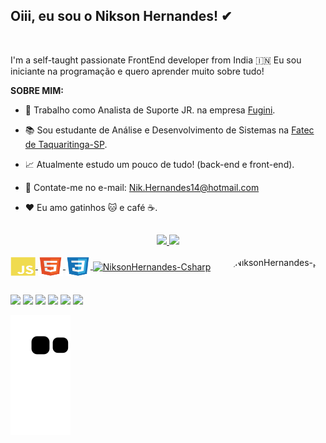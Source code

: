 ## Oiii, eu sou o Nikson Hernandes! ✔

<br />

I'm a self-taught passionate FrontEnd developer from India 🇮🇳
Eu sou iniciante na programação e quero aprender muito sobre tudo!


**SOBRE MIM:**

- 💼 Trabalho como Analista de Suporte JR. na empresa [Fugini](https://www.fugini.com.br/).

- 📚 Sou estudante de Análise e Desenvolvimento de Sistemas na [Fatec de Taquaritinga-SP](https://www.fatectq.edu.br/).

- 📈 Atualmente estudo um pouco de tudo! (back-end e front-end).

- 💬 Contate-me no e-mail: Nik.Hernandes14@hotmail.com

- ❤️ Eu amo gatinhos 🐱 e café ☕.

  ##

<!--**Linguagens e ferramentas:**  -->

<div align="center">
  <a href="https://github.com/NiksonHernandes">
  <img height="165em" src="https://github-readme-stats.vercel.app/api?username=NiksonHernandes&show_icons=true&theme=city_lights&include_all_commits=true&count_private=true"/>
  <img height="165em" src="https://github-readme-stats.vercel.app/api/top-langs/?username=NiksonHernandes&layout=compact&langs_count=7&theme=city_lights"/>
</div>
<div style="display: inline_block"><br>
  <img align="center" alt="NiksonHernandes-Js" height="30" width="40" src="https://raw.githubusercontent.com/devicons/devicon/master/icons/javascript/javascript-plain.svg">
 <!-- <img align="center" alt="NiksonHernandes-Ts" height="30" width="40" src="https://raw.githubusercontent.com/devicons/devicon/master/icons/typescript/typescript-plain.svg">
  <img align="center" alt="NiksonHernandes-React" height="30" width="40" src="https://raw.githubusercontent.com/devicons/devicon/master/icons/react/react-original.svg">-->
  <img align="center" alt="NiksonHernandes-HTML" height="30" width="40" src="https://raw.githubusercontent.com/devicons/devicon/master/icons/html5/html5-original.svg">
  <img align="center" alt="NiksonHernandes-CSS" height="30" width="40" src="https://raw.githubusercontent.com/devicons/devicon/master/icons/css3/css3-original.svg">
<!--  <img align="center" alt="NiksonHernandes-Python" height="30" width="40" src="https://raw.githubusercontent.com/devicons/devicon/master/icons/python/python-original.svg">-->
  <img align="center" alt="NiksonHernandes-Csharp" height="30" width="40" src="https://cdn.jsdelivr.net/gh/devicons/devicon/icons/c/c-original.svg">
  <img align="right" alt="NiksonHernandes-pic" height="150" style="border-radius:50px;" src="https://media.discordapp.net/attachments/639956127056134178/890373478988013628/Publicacoes_Instagram_1_1.png?width=676&height=676">
</div>
  
  ##
 
<div> 
  <a href="https://www.youtube.com/channel/UC_-uuuZbY0AAt9CViNzvc-Q" target="_blank"><img src="https://img.shields.io/badge/YouTube-FF0000?style=for-the-badge&logo=youtube&logoColor=white" target="_blank"></a>
  <a href="https://instagram.com/rafaballerini" target="_blank"><img src="https://img.shields.io/badge/-Instagram-%23E4405F?style=for-the-badge&logo=instagram&logoColor=white" target="_blank"></a>
 	<a href="https://www.twitch.tv/rafaballerinii" target="_blank"><img src="https://img.shields.io/badge/Twitch-9146FF?style=for-the-badge&logo=twitch&logoColor=white" target="_blank"></a>
 <a href="https://discord.gg/wagxzStdcR" target="_blank"><img src="https://img.shields.io/badge/Discord-7289DA?style=for-the-badge&logo=discord&logoColor=white" target="_blank"></a> 
  <a href = "mailto:contatorafaballerini@gmail.com"><img src="https://img.shields.io/badge/-Gmail-%23333?style=for-the-badge&logo=gmail&logoColor=white" target="_blank"></a>
  <a href="https://www.linkedin.com/in/rafaella-ballerini-45875016a" target="_blank"><img src="https://img.shields.io/badge/-LinkedIn-%230077B5?style=for-the-badge&logo=linkedin&logoColor=white" target="_blank"></a> 
 
  ![Snake animation](https://github.com/NiksonHernandes/NiksonHernandes/blob/output/github-contribution-grid-snake.svg)
 
</div>
